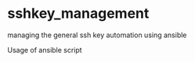 # sshkey_management
managing the general ssh key automation using ansible 

Usage of ansible script 

